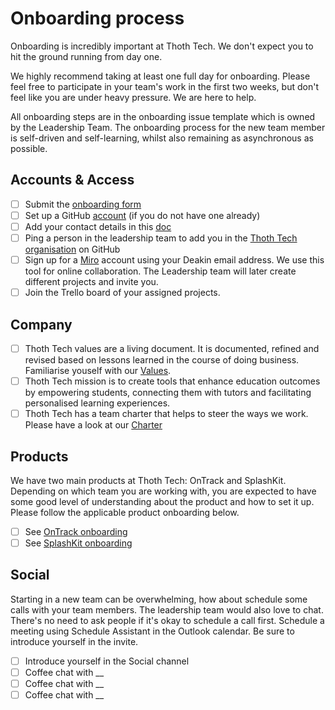 # Onboarding process

Onboarding is incredibly important at Thoth Tech. We don't expect you to hit the
ground running from day one.

We highly recommend taking at least one full day for onboarding. Please feel
free to participate in your team's work in the first two weeks, but don't feel
like you are under heavy pressure. We are here to help.

All onboarding steps are in the onboarding issue template which is owned by the
Leadership Team. The onboarding process for the new team member is self-driven
and self-learning, whilst also remaining as asynchronous as possible.

## Accounts & Access

- [ ] Submit the [onboarding form](https://teams.microsoft.com/l/entity/81fef3a6-72aa-4648-a763-de824aeafb7d/_djb2_msteams_prefix_1382414451?context=%7B%22subEntityId%22%3Anull%2C%22channelId%22%3A%2219%3AQfx_STHU90OsVYBHVYKhsRQ5gmEe0s9Q6kOpBf6bli81%40thread.tacv2%22%7D&groupId=0e15669c-3f66-49aa-b023-640fe1dda2e0&tenantId=d02378ec-1688-46d5-8540-1c28b5f470f6)
- [ ] Set up a GitHub [account](https://docs.github.com/en/get-started/signing-up-for-github/signing-up-for-a-new-github-account) (if you do not have one already)
- [ ] Add your contact details in this [doc](https://deakin365.sharepoint.com/:x:/r/sites/ThothTech2/Shared%20Documents/General/Administration/Personal%20Contacts.xlsx?d=w279b188c84544b269712dc4d2a6f7b87&csf=1&web=1)
- [ ] Ping a person in the leadership team to add you in the
      [Thoth Tech organisation](https://github.com/thoth-tech) on GitHub
- [ ] Sign up for a [Miro](https://miro.com/contact/education/) account using
      your Deakin email address. We use this tool for online collaboration.
      The Leadership team will later create different projects and invite you.
- [ ] Join the Trello board of your assigned projects.

## Company

- [ ] Thoth Tech values are a living document. It is documented, refined and
      revised based on lessons learned in the course of doing business.
      Familiarise youself with our [Values](#).
- [ ] Thoth Tech mission is to create tools that enhance education outcomes by
      empowering students, connecting them with tutors and facilitating
      personalised learning experiences.
- [ ] Thoth Tech has a team charter that helps to steer the ways we work. Please
      have a look at our [Charter](#)

## Products

We have two main products at Thoth Tech: OnTrack and SplashKit. Depending on
which team you are working with, you are expected to have some good level of
understanding about the product and how to set it up. Please follow the
applicable product onboarding below.

- [ ] See [OnTrack onboarding](https://github.com/thoth-tech/handbook/blob/main/docs/products/ontrack/ontrack.md)
- [ ] See [SplashKit onboarding](https://github.com/thoth-tech/handbook/blob/main/docs/products/splashkit.md)

## Social

Starting in a new team can be overwhelming, how about schedule some calls with your team members. The leadership
team would also love to chat. There's no need to ask people if it's okay to schedule a call first. Schedule a
meeting using Schedule Assistant in the Outlook calendar. Be sure to introduce yourself in the invite.

- [ ] Introduce yourself in the Social channel
- [ ] Coffee chat with \_\_
- [ ] Coffee chat with \_\_
- [ ] Coffee chat with \_\_
